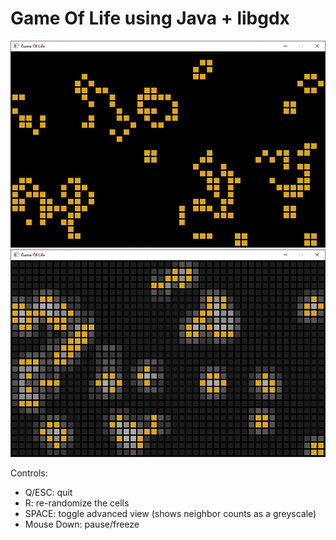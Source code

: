 # Game Of Life using Java + libgdx

![Normal View](https://github.com/LelsersLasers/GameOfLife/raw/main/libgdx/Showcase/normalView.PNG)
![Advanced View](https://github.com/LelsersLasers/GameOfLife/raw/main/libgdx/Showcase/advancedView.PNG)

Controls:
- Q/ESC: quit
- R: re-randomize the cells
- SPACE: toggle advanced view (shows neighbor counts as a greyscale)
- Mouse Down: pause/freeze